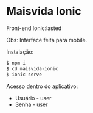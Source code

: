 # Maisvida Ionic

Front-end Ionic:lasted

Obs: Interface feita para mobile.

Instalação:
```sh
$ npm i
$ cd maisvida-ionic
$ ionic serve
```

Acesso dentro do aplicativo:
  - Usuário - user
  - Senha - user
